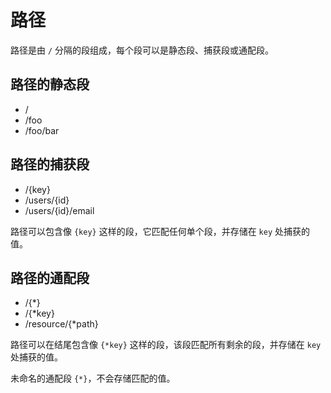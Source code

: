# 路径

路径是由 `/` 分隔的段组成，每个段可以是静态段、捕获段或通配段。

## 路径的静态段

- /
- /foo
- /foo/bar

## 路径的捕获段

- /{key}
- /users/{id}
- /users/{id}/email

路径可以包含像 `{key}` 这样的段，它匹配任何单个段，并存储在 `key` 处捕获的值。

## 路径的通配段

- /{*}
- /{*key}
- /resource/{*path}

路径可以在结尾包含像 `{*key}` 这样的段，该段匹配所有剩余的段，并存储在 `key` 处捕获的值。

未命名的通配段 `{*}`，不会存储匹配的值。
